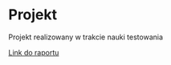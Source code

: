 # Projekt
Projekt realizowany w trakcie nauki testowania

[Link do raportu](07%20Raporty/testrail-report-1.pdf)
